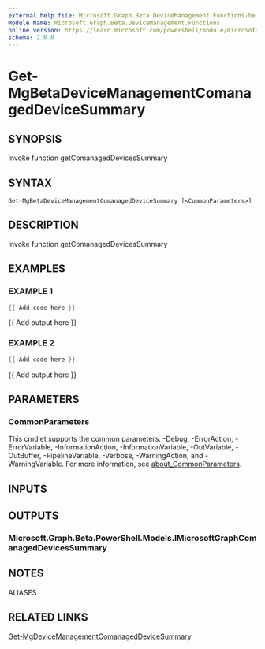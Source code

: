 ```yaml
---
external help file: Microsoft.Graph.Beta.DeviceManagement.Functions-help.xml
Module Name: Microsoft.Graph.Beta.DeviceManagement.Functions
online version: https://learn.microsoft.com/powershell/module/microsoft.graph.beta.devicemanagement.functions/get-mgbetadevicemanagementcomanageddevicesummary
schema: 2.0.0
---
```


# Get-MgBetaDeviceManagementComanagedDeviceSummary

## SYNOPSIS
Invoke function getComanagedDevicesSummary

## SYNTAX

```
Get-MgBetaDeviceManagementComanagedDeviceSummary [<CommonParameters>]
```

## DESCRIPTION
Invoke function getComanagedDevicesSummary

## EXAMPLES

### EXAMPLE 1
```powershell
{{ Add code here }}
```

{{ Add output here }}

### EXAMPLE 2
```powershell
{{ Add code here }}
```

{{ Add output here }}

## PARAMETERS

### CommonParameters
This cmdlet supports the common parameters: -Debug, -ErrorAction, -ErrorVariable, -InformationAction, -InformationVariable, -OutVariable, -OutBuffer, -PipelineVariable, -Verbose, -WarningAction, and -WarningVariable. For more information, see [about_CommonParameters](http://go.microsoft.com/fwlink/?LinkID=113216).

## INPUTS

## OUTPUTS

### Microsoft.Graph.Beta.PowerShell.Models.IMicrosoftGraphComanagedDevicesSummary
## NOTES

ALIASES

## RELATED LINKS
[Get-MgDeviceManagementComanagedDeviceSummary](/powershell/module/Microsoft.Graph.DeviceManagement.Functions/Get-MgDeviceManagementComanagedDeviceSummary?view=graph-powershell-v1.0)
